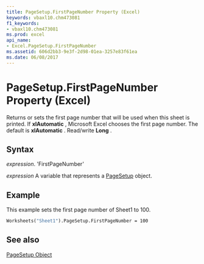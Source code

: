 ```yaml
---
title: PageSetup.FirstPageNumber Property (Excel)
keywords: vbaxl10.chm473081
f1_keywords:
- vbaxl10.chm473081
ms.prod: excel
api_name:
- Excel.PageSetup.FirstPageNumber
ms.assetid: 606d2bb3-9e3f-2d98-01ea-3257e83f61ea
ms.date: 06/08/2017
---
```



# PageSetup.FirstPageNumber Property (Excel)

Returns or sets the first page number that will be used when this sheet is printed. If  **xlAutomatic** , Microsoft Excel chooses the first page number. The default is **xlAutomatic** . Read/write **Long** .


## Syntax

 _expression_. 'FirstPageNumber'

 _expression_ A variable that represents a [PageSetup](./Excel.PageSetup.md) object.


## Example

This example sets the first page number of Sheet1 to 100.


```vb
Worksheets("Sheet1").PageSetup.FirstPageNumber = 100
```


## See also


[PageSetup Object](Excel.PageSetup.md)

